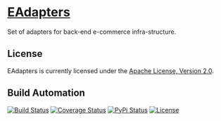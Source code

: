 # [EAdapters](http://eadapters.hive.pt)

Set of adapters for back-end e-commerce infra-structure.

## License

EAdapters is currently licensed under the [Apache License, Version 2.0](http://www.apache.org/licenses/).

## Build Automation

[![Build Status](https://app.travis-ci.com/hivesolutions/eadapters.svg?branch=master)](https://travis-ci.com/github/hivesolutions/eadapters)
[![Coverage Status](https://coveralls.io/repos/hivesolutions/eadapters/badge.svg?branch=master)](https://coveralls.io/r/hivesolutions/eadapters?branch=master)
[![PyPi Status](https://img.shields.io/pypi/v/eadapters.svg)](https://pypi.python.org/pypi/eadapters)
[![License](https://img.shields.io/badge/license-Apache%202.0-blue.svg)](https://www.apache.org/licenses/)

